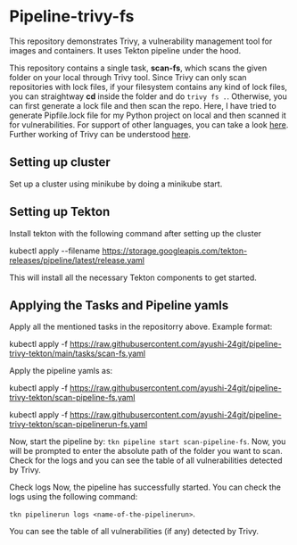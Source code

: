 <h1>
Pipeline-trivy-fs

</h1>
This repository demonstrates Trivy, a vulnerability management tool for images and containers. It uses Tekton pipeline under the hood.  



This repository contains a single task, **scan-fs**, which scans the given folder on your local through Trivy tool. Since Trivy can only scan repositories with lock files, if your filesystem contains any kind of lock files, you can straightway **cd** inside the folder and do `trivy fs .`. Otherwise, you can first generate a lock file and then  scan the repo. Here, I have tried to generate Pipfile.lock file for my Python project on local and then scanned it for vulnerabilities. For support of other languages, you can take a look [here](https://aquasecurity.github.io/trivy/v0.18.3/vuln-detection/library/). Further working of Trivy can be understood [here](https://rastogee-ayushi.medium.com/trivy-keep-your-artifacts-vulnerability-free-6dce292134e5). 

## Setting up cluster
Set up a cluster using minikube by doing a minikube start.

## Setting up Tekton
Install tekton with the following command after setting up the cluster

kubectl apply --filename https://storage.googleapis.com/tekton-releases/pipeline/latest/release.yaml

This will install all the necessary Tekton components to get started.

## Applying the Tasks and Pipeline yamls
Apply all the mentioned tasks in the repositorry above. Example format:

kubectl apply -f https://raw.githubusercontent.com/ayushi-24git/pipeline-trivy-tekton/main/tasks/scan-fs.yaml

Apply the pipeline yamls as:

kubectl apply -f https://raw.githubusercontent.com/ayushi-24git/pipeline-trivy-tekton/scan-pipeline-fs.yaml

kubectl apply -f https://raw.githubusercontent.com/ayushi-24git/pipeline-trivy-tekton/scan-pipelinerun-fs.yaml

Now, start the pipeline by: `tkn pipeline start scan-pipeline-fs`. Now, you will be prompted to enter the absolute path of the folder you want to scan. Check for the logs and you can see the table of all vulnerabilities detected by Trivy.


Check logs
Now, the pipeline has successfully started. You can check the logs using the following command:

`tkn pipelinerun logs <name-of-the-pipelinerun>`.  

You can see the table of all vulnerabilities (if any) detected by Trivy.

  



  

  

  
